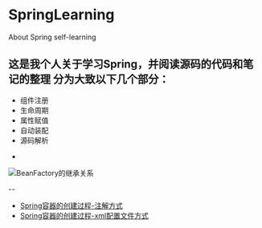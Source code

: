 # SpringLearning
About Spring self-learning

这是我个人关于学习Spring，并阅读源码的代码和笔记的整理
分为大致以下几个部分：
-
+ 组件注册
+ 生命周期
+ 属性赋值
+ 自动装配
+ 源码解析

 -
 
 ![BeanFactory的继承关系](图片地址)
 

 --
 + [Spring容器的创建过程-注解方式](/document/Spring容器的创建过程-注解方式.xmind)
 + [Spring容器的创建过程-xml配置文件方式](/document/Spring容器的创建过程（XML配置方式）.xmind)

